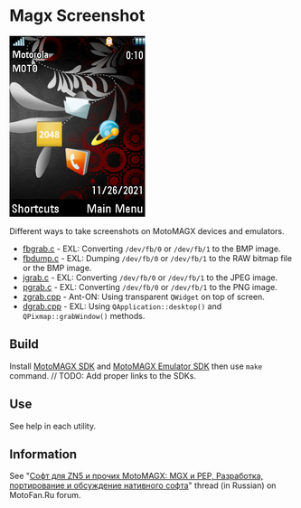 Magx Screenshot
===============

![MotoMAGX PNG Screenshot](image/screen_shot.png)

Different ways to take screenshots on MotoMAGX devices and emulators.

* [fbgrab.c](fbgrab.c) - EXL: Converting `/dev/fb/0` or `/dev/fb/1` to the BMP image.
* [fbdump.c](fbdump.c) - EXL: Dumping `/dev/fb/0` or `/dev/fb/1` to the RAW bitmap file or the BMP image.
* [jgrab.c](jgrab.c) - EXL: Converting `/dev/fb/0` or `/dev/fb/1` to the JPEG image.
* [pgrab.c](pgrab.c) - EXL: Converting `/dev/fb/0` or `/dev/fb/1` to the PNG image.
* [zgrab.cpp](zgrab.cpp) - Ant-ON: Using transparent `QWidget` on top of screen.
* [dgrab.cpp](dgrab.cpp) - EXL: Using `QApplication::desktop()` and `QPixmap::grabWindow()` methods.

## Build

Install [MotoMAGX SDK]() and [MotoMAGX Emulator SDK]() then use `make` command.
// TODO: Add proper links to the SDKs.

## Use

See help in each utility.

## Information

See "[Софт для ZN5 и прочих MotoMAGX: MGX и PEP, Разработка, портирование и обсуждение нативного софта](https://forum.motofan.ru/index.php?showtopic=163337)" thread (in Russian) on MotoFan.Ru forum.
